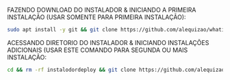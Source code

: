 FAZENDO DOWNLOAD DO INSTALADOR & INICIANDO A PRIMEIRA INSTALAÇÃO (USAR SOMENTE PARA PRIMEIRA INSTALAÇÃO):

```bash
sudo apt install -y git && git clone https://github.com/alequizao/whaticket-instalador-free.git && sudo chmod -R 777 whaticket-instalador-free && cd whaticket-instalador-free && sudo ./install_primaria
```

ACESSANDO DIRETORIO DO INSTALADOR & INICIANDO INSTALAÇÕES ADICIONAIS (USAR ESTE COMANDO PARA SEGUNDA OU MAIS INSTALAÇÃO:
```bash
cd && rm -rf instalodordeploy && git clone https://github.com/alequizao/whaticket-instalador-free.git && sudo chmod -R 777 whaticket-instalador-free && cd whaticket-instalador-free && sudo ./install_instancia
```

